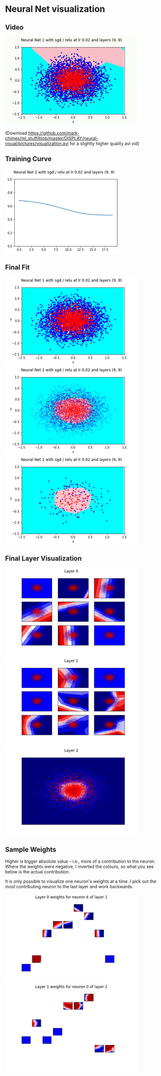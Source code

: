 # Neural Net visualization

## Video

![gif-vid](https://github.com/mark-chimes/ml_stuff/blob/master/DISPLAY/neural-visual/pictures/visualization.gif)

(Download https://github.com/mark-chimes/ml_stuff/blob/master/DISPLAY/neural-visual/pictures/visualization.avi for a slightly higher quality avi vid)

## Training Curve
![Training Curve](https://github.com/mark-chimes/ml_stuff/blob/master/DISPLAY/neural-visual/pictures/nn-vid-final-states/training_curve.png)

## Final Fit
![Fit shape hard](https://github.com/mark-chimes/ml_stuff/blob/master/DISPLAY/neural-visual/pictures/nn-vid-final-states/fitshape_hard_019.png)
![Fit shape soft](https://github.com/mark-chimes/ml_stuff/blob/master/DISPLAY/neural-visual/pictures/nn-vid-final-states/fitshape_soft_019.png)
![Fit shape test](https://github.com/mark-chimes/ml_stuff/blob/master/DISPLAY/neural-visual/pictures/nn-vid-final-states/fitshape_test_019.png)

## Final Layer Visualization
![Layer 0](https://github.com/mark-chimes/ml_stuff/blob/master/DISPLAY/neural-visual/pictures/nn-vid-final-states/output_layer_0_batch_019.png)
![Layer 1](https://github.com/mark-chimes/ml_stuff/blob/master/DISPLAY/neural-visual/pictures/nn-vid-final-states/output_layer_1_batch_019.png)
![Layer 2](https://github.com/mark-chimes/ml_stuff/blob/master/DISPLAY/neural-visual/pictures/nn-vid-final-states/output_layer_2_batch_019.png)

## Sample Weights

Higher is bigger absolute value - i.e., more of a contribution to the neuron. Where the weights were negative, I inverted the colours, so what you see 
below is the actual contribution. 

It is only possible to visualize one neuron's weights at a time. I pick out the most contributing neuron to the last layer and work backwards.

![Layer 1 Neuron 6 Weights](https://github.com/mark-chimes/ml_stuff/blob/master/DISPLAY/neural-visual/pictures/nn-vid-final-states/weights_layer_1_batch_019_neuron_6.png)
![Layer 2 Neuron Weights](https://github.com/mark-chimes/ml_stuff/blob/master/DISPLAY/neural-visual/pictures/nn-vid-final-states/weights_layer_2_batch_019_neuron_0.png)
